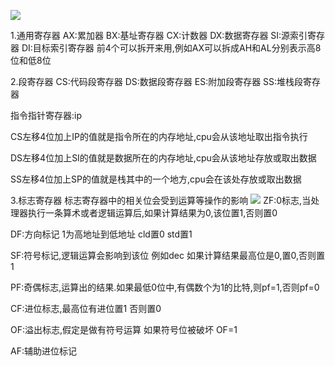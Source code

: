
![](http://7xqhly.com1.z0.glb.clouddn.com/4321.PNG)

1.通用寄存器
AX:累加器
BX:基址寄存器
CX:计数器
DX:数据寄存器
SI:源索引寄存器
DI:目标索引寄存器
前4个可以拆开来用,例如AX可以拆成AH和AL分别表示高8位和低8位


2.段寄存器
CS:代码段寄存器
DS:数据段寄存器
ES:附加段寄存器
SS:堆栈段寄存器

指令指针寄存器:ip

CS左移4位加上IP的值就是指令所在的内存地址,cpu会从该地址取出指令执行

DS左移4位加上SI的值就是数据所在的内存地址,cpu会从该地址存放或取出数据

SS左移4位加上SP的值就是栈其中的一个地方,cpu会在该处存放或取出数据

3.标志寄存器
标志寄存器中的相关位会受到运算等操作的影响
![](http://7xqhly.com1.z0.glb.clouddn.com/3231.PNG)
ZF:0标志,当处理器执行一条算术或者逻辑运算后,如果计算结果为0,该位置1,否则置0

DF:方向标记 1为高地址到低地址 cld置0 std置1 

SF:符号标记,逻辑运算会影响到该位 例如dec 如果计算结果最高位是0,置0,否则置1

PF:奇偶标志,运算出的结果.如果最低0位中,有偶数个为1的比特,则pf=1,否则pf=0

CF:进位标志,最高位有进位置1 否则置0

OF:溢出标志,假定是做有符号运算 如果符号位被破坏 OF=1

AF:辅助进位标记




